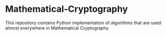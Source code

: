 # Mathematical-Cryptography
This repository contains Python implementation of algorithms that are used almost everywhere in Mathematical Cryptography

